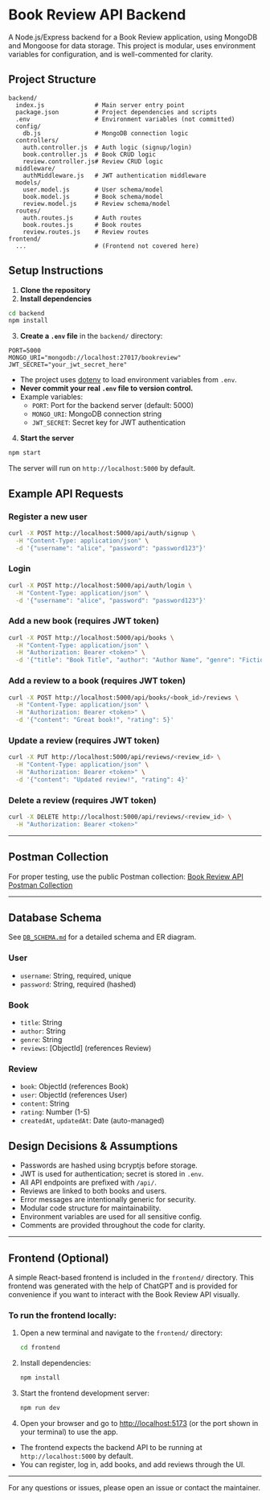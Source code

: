 # Book Review API Backend

A Node.js/Express backend for a Book Review application, using MongoDB and Mongoose for data storage. This project is modular, uses environment variables for configuration, and is well-commented for clarity.

## Project Structure

```
backend/
  index.js              # Main server entry point
  package.json          # Project dependencies and scripts
  .env                  # Environment variables (not committed)
  config/
    db.js               # MongoDB connection logic
  controllers/
    auth.controller.js  # Auth logic (signup/login)
    book.controller.js  # Book CRUD logic
    review.controller.js# Review CRUD logic
  middleware/
    authMiddleware.js   # JWT authentication middleware
  models/
    user.model.js       # User schema/model
    book.model.js       # Book schema/model
    review.model.js     # Review schema/model
  routes/
    auth.routes.js      # Auth routes
    book.routes.js      # Book routes
    review.routes.js    # Review routes
frontend/
  ...                   # (Frontend not covered here)
```

## Setup Instructions

1. **Clone the repository**
2. **Install dependencies**

```bash
cd backend
npm install
```

3. **Create a `.env` file** in the `backend/` directory:

```
PORT=5000
MONGO_URI="mongodb://localhost:27017/bookreview"
JWT_SECRET="your_jwt_secret_here"
```

- The project uses [dotenv](https://www.npmjs.com/package/dotenv) to load environment variables from `.env`.
- **Never commit your real `.env` file to version control.**
- Example variables:
  - `PORT`: Port for the backend server (default: 5000)
  - `MONGO_URI`: MongoDB connection string
  - `JWT_SECRET`: Secret key for JWT authentication

4. **Start the server**

```bash
npm start
```

The server will run on `http://localhost:5000` by default.

## Example API Requests

### Register a new user

```bash
curl -X POST http://localhost:5000/api/auth/signup \
  -H "Content-Type: application/json" \
  -d '{"username": "alice", "password": "password123"}'
```

### Login

```bash
curl -X POST http://localhost:5000/api/auth/login \
  -H "Content-Type: application/json" \
  -d '{"username": "alice", "password": "password123"}'
```

### Add a new book (requires JWT token)

```bash
curl -X POST http://localhost:5000/api/books \
  -H "Content-Type: application/json" \
  -H "Authorization: Bearer <token>" \
  -d '{"title": "Book Title", "author": "Author Name", "genre": "Fiction"}'
```

### Add a review to a book (requires JWT token)

```bash
curl -X POST http://localhost:5000/api/books/<book_id>/reviews \
  -H "Content-Type: application/json" \
  -H "Authorization: Bearer <token>" \
  -d '{"content": "Great book!", "rating": 5}'
```

### Update a review (requires JWT token)

```bash
curl -X PUT http://localhost:5000/api/reviews/<review_id> \
  -H "Content-Type: application/json" \
  -H "Authorization: Bearer <token>" \
  -d '{"content": "Updated review!", "rating": 4}'
```

### Delete a review (requires JWT token)

```bash
curl -X DELETE http://localhost:5000/api/reviews/<review_id> \
  -H "Authorization: Bearer <token>"
```

---

## Postman Collection

For proper testing, use the public Postman collection:
[Book Review API Postman Collection](https://www.postman.com/research-geoscientist-16890172/workspace/public/collection/34171321-1b2a597e-9d48-415f-8b83-9bf09cee145d?action=share&creator=34171321)

---

## Database Schema

See [`DB_SCHEMA.md`](./DB_SCHEMA.md) for a detailed schema and ER diagram.

### User

- `username`: String, required, unique
- `password`: String, required (hashed)

### Book

- `title`: String
- `author`: String
- `genre`: String
- `reviews`: [ObjectId] (references Review)

### Review

- `book`: ObjectId (references Book)
- `user`: ObjectId (references User)
- `content`: String
- `rating`: Number (1-5)
- `createdAt`, `updatedAt`: Date (auto-managed)

## Design Decisions & Assumptions

- Passwords are hashed using bcryptjs before storage.
- JWT is used for authentication; secret is stored in `.env`.
- All API endpoints are prefixed with `/api/`.
- Reviews are linked to both books and users.
- Error messages are intentionally generic for security.
- Modular code structure for maintainability.
- Environment variables are used for all sensitive config.
- Comments are provided throughout the code for clarity.

---

## Frontend (Optional)

A simple React-based frontend is included in the `frontend/` directory. This frontend was generated with the help of ChatGPT and is provided for convenience if you want to interact with the Book Review API visually. 

### To run the frontend locally:

1. Open a new terminal and navigate to the `frontend/` directory:

   ```bash
   cd frontend
   ```

2. Install dependencies:

   ```bash
   npm install
   ```

3. Start the frontend development server:

   ```bash
   npm run dev
   ```

4. Open your browser and go to [http://localhost:5173](http://localhost:5173) (or the port shown in your terminal) to use the app.

- The frontend expects the backend API to be running at `http://localhost:5000` by default.
- You can register, log in, add books, and add reviews through the UI.

---

For any questions or issues, please open an issue or contact the maintainer.
